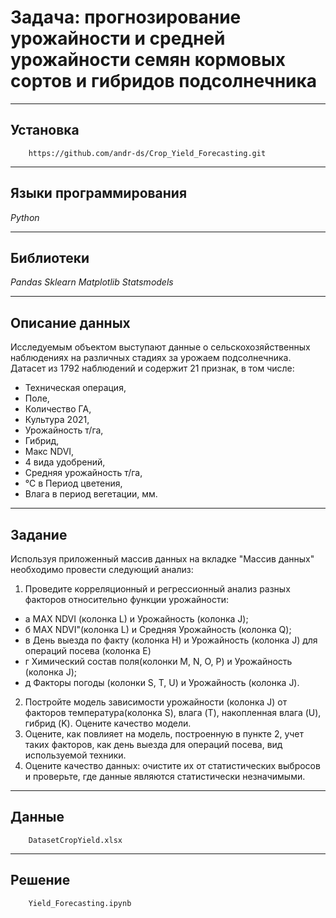 # Задача: прогнозирование урожайности и средней урожайности семян кормовых сортов и гибридов подсолнечника 
____
## Установка
```
    https://github.com/andr-ds/Crop_Yield_Forecasting.git
```
____
## Языки программирования
*Python*
____
## Библиотеки
*Pandas* *Sklearn* *Matplotlib* *Statsmodels*
____
## Описание данных
Исследуемым объектом выступают данные о сельскохозяйственных наблюдениях на различных стадиях за урожаем подсолнечника. 
Датасет из 1792 наблюдений и содержит 21 признак, в том числе:
- Техническая операция,
- Поле,
- Количество ГА,
- Культура 2021,
- Урожайность т/га,
- Гибрид,
- Макс NDVI,
- 4 вида удобрений,
- Средняя урожайность т/га,
- ℃ в Период цветения,
- Влага в период вегетации, мм.
____
## Задание 
Используя приложенный массив данных на вкладке "Массив данных" необходимо провести следующий анализ:
1. Проведите корреляционный и регрессионный анализ разных факторов относительно функции урожайности:
- а MAX NDVI (колонка L) и Урожайность (колонка J);
- б MAX NDVI"(колонка L) и Средняя Урожайность (колонка Q);
- в День выезда по факту (колонка H) и Урожайность (колонка J) для операций посева (колонка E)
- г Химический состав поля(колонки M, N, O, P) и Урожайность (колонка J);
- д Факторы погоды (колонки S, T, U) и Урожайность (колонка J).
2. Постройте модель зависимости урожайности (колонка J) от факторов температура(колонка S), влага (T), накопленная влага (U), гибрид (K). Оцените качество модели.
3. Оцените, как повлияет на модель, построенную в пункте 2, учет таких факторов, как день выезда для операций посева, вид используемой техники.
4. Оцените качество данных: очистите их от статистических выбросов и проверьте, где данные являются статистически незначимыми.
____
## Данные 
```
    DatasetCropYield.xlsx
```
____
## Решение 
```
    Yield_Forecasting.ipynb
